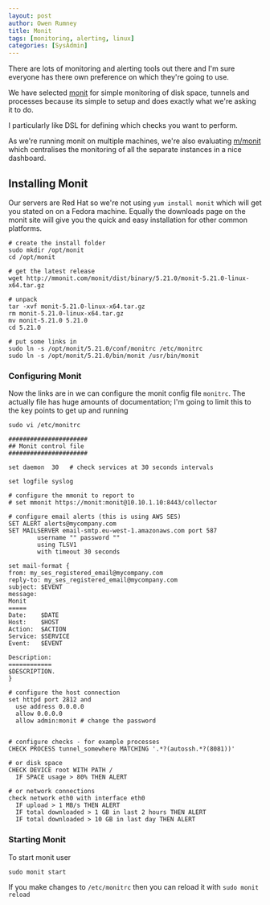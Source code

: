 ```yaml
---
layout: post
author: Owen Rumney
title: Monit
tags: [monitoring, alerting, linux]
categories: [SysAdmin]
---
```


There are lots of monitoring and alerting tools out there and I'm sure everyone has there own preference on which they're going to use.

We have selected [monit](http://mmonit.com/monit/) for simple monitoring of disk space, tunnels and processes because its simple to setup and does exactly what we're asking it to do.

I particularly like DSL for defining which checks you want to perform.

As we're running monit on multiple machines, we're also evaluating [m/monit](http//mmonit.com) which centralises the monitoring of all the separate instances in a nice dashboard.

## Installing Monit

Our servers are Red Hat so we're not using `yum install monit` which will get you stated on on a Fedora machine. Equally the downloads page on the monit site will give you the quick and easy installation for other common platforms.

```
# create the install folder
sudo mkdir /opt/monit
cd /opt/monit

# get the latest release
wget http://mmonit.com/monit/dist/binary/5.21.0/monit-5.21.0-linux-x64.tar.gz

# unpack
tar -xvf monit-5.21.0-linux-x64.tar.gz
rm monit-5.21.0-linux-x64.tar.gz
mv monit-5.21.0 5.21.0
cd 5.21.0

# put some links in
sudo ln -s /opt/monit/5.21.0/conf/monitrc /etc/monitrc
sudo ln -s /opt/monit/5.21.0/bin/monit /usr/bin/monit
```

### Configuring Monit

Now the links are in we can configure the monit config file `monitrc`. The actually file has huge amounts of documentation; I'm going to limit this to the key points to get up and running

`sudo vi /etc/monitrc`

```
######################
## Monit control file
######################

set daemon  30   # check services at 30 seconds intervals

set logfile syslog

# configure the mmonit to report to
# set mmonit https://monit:monit@10.10.1.10:8443/collector

# configure email alerts (this is using AWS SES)
SET ALERT alerts@mycompany.com
SET MAILSERVER email-smtp.eu-west-1.amazonaws.com port 587
        username "" password ""
        using TLSV1
        with timeout 30 seconds

set mail-format {
from: my_ses_registered_email@mycompany.com
reply-to: my_ses_registered_email@mycompany.com
subject: $EVENT
message:
Monit
=====
Date:    $DATE
Host:    $HOST
Action:  $ACTION
Service: $SERVICE
Event:   $EVENT

Description:
============
$DESCRIPTION.
}

# configure the host connection
set httpd port 2812 and
  use address 0.0.0.0
  allow 0.0.0.0
  allow admin:monit # change the password


# configure checks - for example processes
CHECK PROCESS tunnel_somewhere MATCHING '.*?(autossh.*?(8081))'

# or disk space
CHECK DEVICE root WITH PATH /
  IF SPACE usage > 80% THEN ALERT

# or network connections
check network eth0 with interface eth0
  IF upload > 1 MB/s THEN ALERT
  IF total downloaded > 1 GB in last 2 hours THEN ALERT
  IF total downloaded > 10 GB in last day THEN ALERT
```

### Starting Monit

To start monit user

```
sudo monit start
```

If you make changes to `/etc/monitrc` then you can reload it with `sudo monit reload`

